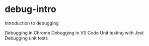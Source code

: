 # debug-intro
Introduction to debugging

Debugging in Chrome
Debugging in VS Code
Unit testing with Jest
Debugging unit tests

